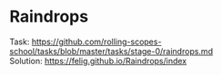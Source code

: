 # Raindrops

Task: https://github.com/rolling-scopes-school/tasks/blob/master/tasks/stage-0/raindrops.md  
Solution: https://felig.github.io/Raindrops/index
